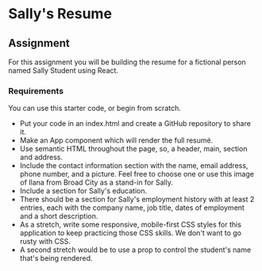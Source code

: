 # Sally's Resume

## Assignment

For this assignment you will be building the resume for a fictional person named Sally Student using React.

### Requirements

You can use this starter code, or begin from scratch.

- Put your code in an index.html and create a GitHub repository to share it.
- Make an App component which will render the full resumé.
- Use semantic HTML throughout the page, so, a header, main, section and address.
- Include the contact information section with the name, email address, phone number, and a picture. Feel free to choose one or use this image of Ilana from Broad City as a stand-in for Sally.
- Include a section for Sally's education.
- There should be a section for Sally's employment history with at least 2 entries, each with the company name, job title, dates of employment and a short description.
- As a stretch, write some responsive, mobile-first CSS styles for this application to keep practicing those CSS skills. We don't want to go rusty with CSS.
- A second stretch would be to use a prop to control the student's name that's being rendered.
